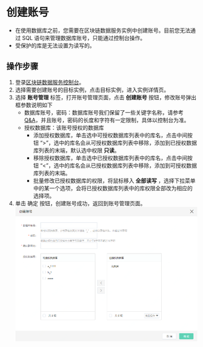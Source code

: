 # 创建账号

* 在使用数据库之前，您需要在区块链数据服务实例中创建账号。目前您无法通过 SQL 语句来管理数据库账号，只能通过控制台操作。
* 受保护的库是无法设置为读写的。

## 操作步骤
1.  登录[区块链数据服务控制台](https://bds-console.jdcloud.com/block/list)。 
2.  选择需要创建账号的目标实例，点击目标实例，进入实例详情页。 
3.  选择 **账号管理** 标签，打开账号管理页面，点击 **创建账号** 按钮，修改账号弹出框参数说明如下 
    * 数据库账号，密码：数据库账号我们保留了一些关键字名称，请参考 [Q&A](https://www.jdcloud.com/help/detail/75/isCatalog/1)，并且账号，密码的长度和字符有一定限制，具体以控制台为准。
    * 授权数据库：该账号授权的数据库
        * 添加授权数据库，单击选中可授权数据库列表中的库名，点击中间按钮 “>”，选中的库名会从可授权数据库列表中移除，添加到已授权数据库列表的末端，默认选中权限 **只读**。
        * 移除授权数据库，单击选中已授权数据库列表中的库名，点击中间按钮 “<”，选中的库名会从已授权数据库列表中移除，添加到可授权数据库列表的末端。
        * 批量修改已授权数据库的权限，将鼠标移入 **全部读写** ，选择下拉菜单中的某一个选项，会将已授权数据库列表中的库权限全部改为相应的选择项。
4. 单击 确定 按钮，创建账号成功，返回到账号管理页面。
![创建账号](Pic/创建账号.png)

